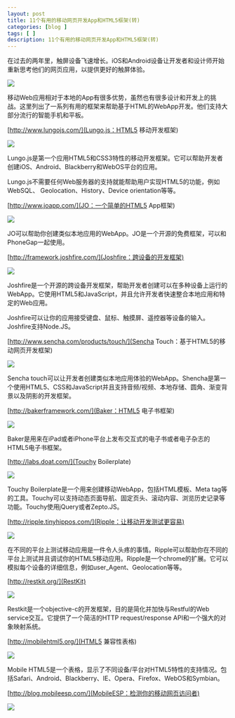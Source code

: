 ```yaml
---
layout: post
title: 11个有用的移动网页开发App和HTML5框架(转)
categories: [blog ]
tags: [ ]
description: 11个有用的移动网页开发App和HTML5框架(转)
---
```


在过去的两年里，触屏设备飞速增长。iOS和Android设备让开发者和设计师开始重新思考他们的网页应用，以提供更好的触屏体验。

![](../img/uploads/2013/02/1.jpg)

移动Web应用相对于本地的App有很多优势，虽然也有很多设计和开发上的挑战。这里列出了一系列有用的框架来帮助基于HTML的WebApp开发。他们支持大部分流行的智能手机和平板。

[http://www.lungojs.com/](Lungo.js：HTML5 移动开发框架)

![](../img/uploads/2013/02/2.jpg)


Lungo.js是第一个应用HTML5和CSS3特性的移动开发框架。它可以帮助开发者创建iOS、Android、Blackberry和WebOS平台的应用。

Lungo.js不需要任何Web服务器的支持就能帮助用户实现HTML5的功能，例如WebSQL、 Geolocation、History、Device orientation等等。

[http://www.joapp.com/](JO：一个简单的HTML5 App框架)

![](../img/uploads/2013/02/3.jpg)


JO可以帮助你创建类似本地应用的WebApp。JO是一个开源的免费框架，可以和PhoneGap一起使用。

[http://framework.joshfire.com/](Joshfire：跨设备的开发框架)

![](../img/uploads/2013/02/4.jpg)


Joshfire是一个开源的跨设备开发框架，帮助开发者创建可以在多种设备上运行的WebApp。它使用HTML5和JavaScript，并且允许开发者快速整合本地应用和特定的Web应用。

Joshfire可以让你的应用接受键盘、鼠标、触摸屏、遥控器等设备的输入。Joshfire支持Node.JS。

[http://www.sencha.com/products/touch/](Sencha Touch：基于HTML5的移动网页开发框架)

![](../img/uploads/2013/02/5.jpg)


Sencha touch可以让开发者创建类似本地应用体验的WebApp。Shencha是第一个使用HTML5、CSS和JavaScript并且支持音频/视频、本地存储、圆角、渐变背景以及阴影的开发框架。

[http://bakerframework.com/](Baker：HTML5 电子书框架)

![](../img/uploads/2013/02/6.jpg)


Baker是用来在iPad或者iPhone平台上发布交互式的电子书或者电子杂志的HTML5电子书框架。

[http://labs.doat.com/](Touchy Boilerplate)

![](../img/uploads/2013/02/7.jpg)


Touchy Boilerplate是一个用来创建移动WebApp，包括HTML模板、Meta tag等的工具。Touchy可以支持动态页面导航、固定页头、滚动内容、浏览历史记录等功能。Touchy使用jQuery或者Zepto.JS。

[http://ripple.tinyhippos.com/](Ripple：让移动开发测试更容易)

![](../img/uploads/2013/02/8.jpg)


在不同的平台上测试移动应用是一件令人头疼的事情。Ripple可以帮助你在不同的平台上测试并且调试你的HTML5移动应用。Ripple是一个chrome的扩展。它可以模拟每个设备的详细信息，例如user_Agent、Geolocation等等。

[http://restkit.org/](RestKit)

![](../img/uploads/2013/02/9.jpg)


Restkit是一个objective-c的开发框架，目的是简化并加快与Restful的Web service交互。它提供了一个简洁的HTTP request/response API和一个强大的对象映射系统。

[http://mobilehtml5.org/](HTML5 兼容性表格)

![](../img/uploads/2013/02/10.jpg)


Mobile HTML5是一个表格，显示了不同设备/平台对HTML5特性的支持情况。包括Safari、Android、Blackberry、IE、Opera、Firefox、WebOS和Symbian。

[http://blog.mobileesp.com/](MobileESP：检测你的移动网页访问者)

![](../img/uploads/2013/02/11.jpg)

